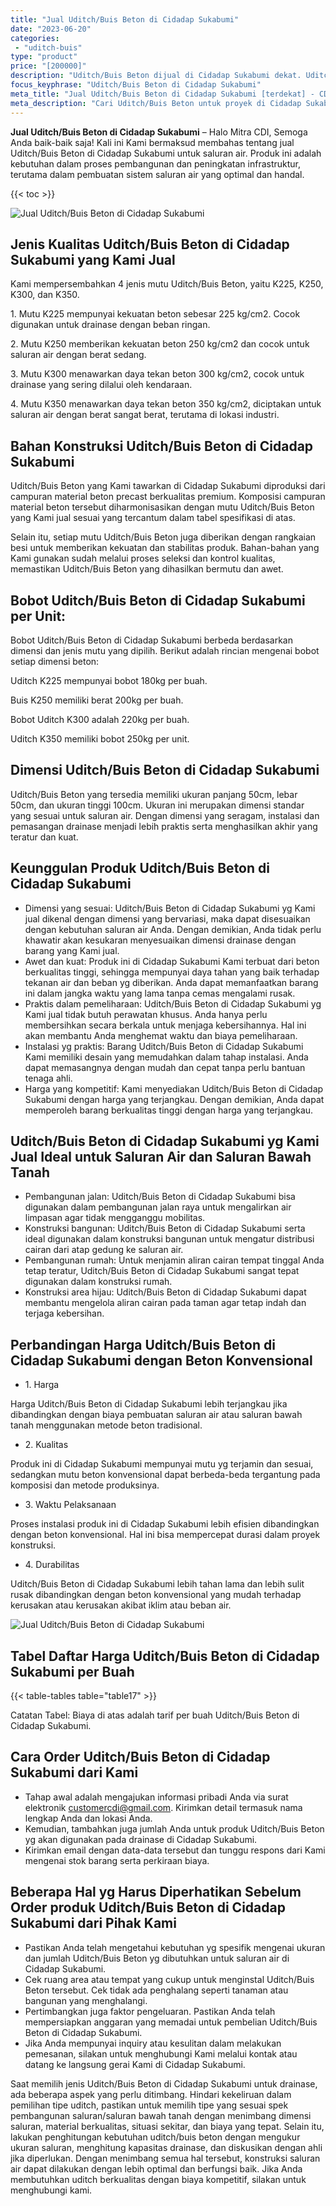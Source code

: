 ```yaml
---
title: "Jual Uditch/Buis Beton di Cidadap Sukabumi"
date: "2023-06-20"
categories:
 - "uditch-buis"
type: "product"
price: "[200000]"
description: "Uditch/Buis Beton dijual di Cidadap Sukabumi dekat. Uditch/Buis Beton ini umumnya digunakan dalam proyek konstruksi sebagai drainase yang handal dan awet. Hubungi kami untuk informasi lebih lanjut."
focus_keyphrase: "Uditch/Buis Beton di Cidadap Sukabumi"
meta_title: "Jual Uditch/Buis Beton di Cidadap Sukabumi [terdekat] - CDI"
meta_description: "Cari Uditch/Buis Beton untuk proyek di Cidadap Sukabumi? Kami memiliki Uditch/Buis Beton yang berkualitas untuk konstruksi saluran pembuangan. Dapatkan penawaran terbaik sekarang."
---
```


**Jual Uditch/Buis Beton di Cidadap Sukabumi** – Halo Mitra CDI, Semoga Anda baik-baik saja! Kali ini Kami bermaksud membahas tentang jual Uditch/Buis Beton di Cidadap Sukabumi untuk saluran air. Produk ini adalah kebutuhan dalam proses pembangunan dan peningkatan infrastruktur, terutama dalam pembuatan sistem saluran air yang optimal dan handal.

{{< toc >}}

![Jual Uditch/Buis Beton di Cidadap Sukabumi](/images/uditch-buis/uditch-beton-09.jpg)

## Jenis Kualitas Uditch/Buis Beton di Cidadap Sukabumi yang Kami Jual

Kami mempersembahkan 4 jenis mutu Uditch/Buis Beton, yaitu K225, K250, K300, dan K350.

1\. Mutu K225 mempunyai kekuatan beton sebesar 225 kg/cm2. Cocok digunakan untuk drainase dengan beban ringan.

2\. Mutu K250 memberikan kekuatan beton 250 kg/cm2 dan cocok untuk saluran air dengan berat sedang.

3\. Mutu K300 menawarkan daya tekan beton 300 kg/cm2, cocok untuk drainase yang sering dilalui oleh kendaraan.

4\. Mutu K350 menawarkan daya tekan beton 350 kg/cm2, diciptakan untuk saluran air dengan berat sangat berat, terutama di lokasi industri.

## Bahan Konstruksi Uditch/Buis Beton di Cidadap Sukabumi

Uditch/Buis Beton yang Kami tawarkan di Cidadap Sukabumi diproduksi dari campuran material beton precast berkualitas premium. Komposisi campuran material beton tersebut diharmonisasikan dengan mutu Uditch/Buis Beton yang Kami jual sesuai yang tercantum dalam tabel spesifikasi di atas.

Selain itu, setiap mutu Uditch/Buis Beton juga diberikan dengan rangkaian besi untuk memberikan kekuatan dan stabilitas produk. Bahan-bahan yang Kami gunakan sudah melalui proses seleksi dan kontrol kualitas, memastikan Uditch/Buis Beton yang dihasilkan bermutu dan awet.

## Bobot Uditch/Buis Beton di Cidadap Sukabumi per Unit:

Bobot Uditch/Buis Beton di Cidadap Sukabumi berbeda berdasarkan dimensi dan jenis mutu yang dipilih. Berikut adalah rincian mengenai bobot setiap dimensi beton:

Uditch K225 mempunyai bobot 180kg per buah.

Buis K250 memiliki berat 200kg per buah.

Bobot Uditch K300 adalah 220kg per buah.

Uditch K350 memiliki bobot 250kg per unit.

## Dimensi Uditch/Buis Beton di Cidadap Sukabumi

Uditch/Buis Beton yang tersedia memiliki ukuran panjang 50cm, lebar 50cm, dan ukuran tinggi 100cm. Ukuran ini merupakan dimensi standar yang sesuai untuk saluran air. Dengan dimensi yang seragam, instalasi dan pemasangan drainase menjadi lebih praktis serta menghasilkan akhir yang teratur dan kuat.

## Keunggulan Produk Uditch/Buis Beton di Cidadap Sukabumi

*   Dimensi yang sesuai: Uditch/Buis Beton di Cidadap Sukabumi yg Kami jual dikenal dengan dimensi yang bervariasi, maka dapat disesuaikan dengan kebutuhan saluran air Anda. Dengan demikian, Anda tidak perlu khawatir akan kesukaran menyesuaikan dimensi drainase dengan barang yang Kami jual.
*   Awet dan kuat: Produk ini di Cidadap Sukabumi Kami terbuat dari beton berkualitas tinggi, sehingga mempunyai daya tahan yang baik terhadap tekanan air dan beban yg diberikan. Anda dapat memanfaatkan barang ini dalam jangka waktu yang lama tanpa cemas mengalami rusak.
*   Praktis dalam pemeliharaan: Uditch/Buis Beton di Cidadap Sukabumi yg Kami jual tidak butuh perawatan khusus. Anda hanya perlu membersihkan secara berkala untuk menjaga kebersihannya. Hal ini akan membantu Anda menghemat waktu dan biaya pemeliharaan.
*   Instalasi yg praktis: Barang Uditch/Buis Beton di Cidadap Sukabumi Kami memiliki desain yang memudahkan dalam tahap instalasi. Anda dapat memasangnya dengan mudah dan cepat tanpa perlu bantuan tenaga ahli.
*   Harga yang kompetitif: Kami menyediakan Uditch/Buis Beton di Cidadap Sukabumi dengan harga yang terjangkau. Dengan demikian, Anda dapat memperoleh barang berkualitas tinggi dengan harga yang terjangkau.

## Uditch/Buis Beton di Cidadap Sukabumi yg Kami Jual Ideal untuk Saluran Air dan Saluran Bawah Tanah

*   Pembangunan jalan: Uditch/Buis Beton di Cidadap Sukabumi bisa digunakan dalam pembangunan jalan raya untuk mengalirkan air limpasan agar tidak mengganggu mobilitas.
*   Konstruksi bangunan: Uditch/Buis Beton di Cidadap Sukabumi serta ideal digunakan dalam konstruksi bangunan untuk mengatur distribusi cairan dari atap gedung ke saluran air.
*   Pembangunan rumah: Untuk menjamin aliran cairan tempat tinggal Anda tetap teratur, Uditch/Buis Beton di Cidadap Sukabumi sangat tepat digunakan dalam konstruksi rumah.
*   Konstruksi area hijau: Uditch/Buis Beton di Cidadap Sukabumi dapat membantu mengelola aliran cairan pada taman agar tetap indah dan terjaga kebersihan.

## Perbandingan Harga Uditch/Buis Beton di Cidadap Sukabumi dengan Beton Konvensional

*   1\. Harga

Harga Uditch/Buis Beton di Cidadap Sukabumi lebih terjangkau jika dibandingkan dengan biaya pembuatan saluran air atau saluran bawah tanah menggunakan metode beton tradisional.
*   2\. Kualitas

Produk ini di Cidadap Sukabumi mempunyai mutu yg terjamin dan sesuai, sedangkan mutu beton konvensional dapat berbeda-beda tergantung pada komposisi dan metode produksinya.
*   3\. Waktu Pelaksanaan

Proses instalasi produk ini di Cidadap Sukabumi lebih efisien dibandingkan dengan beton konvensional. Hal ini bisa mempercepat durasi dalam proyek konstruksi.
*   4\. Durabilitas

Uditch/Buis Beton di Cidadap Sukabumi lebih tahan lama dan lebih sulit rusak dibandingkan dengan beton konvensional yang mudah terhadap kerusakan atau kerusakan akibat iklim atau beban air.

![Jual Uditch/Buis Beton di Cidadap Sukabumi](/images/uditch-buis/buis-beton-09.jpg)

## Tabel Daftar Harga Uditch/Buis Beton di Cidadap Sukabumi per Buah

{{< table-tables table="table17" >}}

Catatan Tabel: Biaya di atas adalah tarif per buah Uditch/Buis Beton di Cidadap Sukabumi.

## Cara Order Uditch/Buis Beton di Cidadap Sukabumi dari Kami

*   Tahap awal adalah mengajukan informasi pribadi Anda via surat elektronik customercdi@gmail.com. Kirimkan detail termasuk nama lengkap Anda dan lokasi Anda.
*   Kemudian, tambahkan juga jumlah Anda untuk produk Uditch/Buis Beton yg akan digunakan pada drainase di Cidadap Sukabumi.
*   Kirimkan email dengan data-data tersebut dan tunggu respons dari Kami mengenai stok barang serta perkiraan biaya.

## Beberapa Hal yg Harus Diperhatikan Sebelum Order produk Uditch/Buis Beton di Cidadap Sukabumi dari Pihak Kami

*   Pastikan Anda telah mengetahui kebutuhan yg spesifik mengenai ukuran dan jumlah Uditch/Buis Beton yg dibutuhkan untuk saluran air di Cidadap Sukabumi.
*   Cek ruang area atau tempat yang cukup untuk menginstal Uditch/Buis Beton tersebut. Cek tidak ada penghalang seperti tanaman atau bangunan yang menghalangi.
*   Pertimbangkan juga faktor pengeluaran. Pastikan Anda telah mempersiapkan anggaran yang memadai untuk pembelian Uditch/Buis Beton di Cidadap Sukabumi.
*   Jika Anda mempunyai inquiry atau kesulitan dalam melakukan pemesanan, silakan untuk menghubungi Kami melalui kontak atau datang ke langsung gerai Kami di Cidadap Sukabumi.

Saat memilih jenis Uditch/Buis Beton di Cidadap Sukabumi untuk drainase, ada beberapa aspek yang perlu ditimbang. Hindari kekeliruan dalam pemilihan tipe uditch, pastikan untuk memilih tipe yang sesuai spek pembangunan saluran/saluran bawah tanah dengan menimbang dimensi saluran, material berkualitas, situasi sekitar, dan biaya yang tepat. Selain itu, lakukan penghitungan kebutuhan uditch/buis beton dengan mengukur ukuran saluran, menghitung kapasitas drainase, dan diskusikan dengan ahli jika diperlukan. Dengan menimbang semua hal tersebut, konstruksi saluran air dapat dilakukan dengan lebih optimal dan berfungsi baik. Jika Anda membutuhkan uditch berkualitas dengan biaya kompetitif, silakan untuk menghubungi kami.
